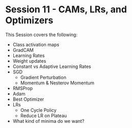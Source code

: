 # Session 11 - CAMs, LRs, and Optimizers

This Session covers the following:

- Class activation maps
- GradCAM
- Learning Rates
- Weight updates
- Constant vs Adaptive Learning Rates
- SGD
    - Gradient Perturbation
    - Momentum & Nesterov Momentum
- RMSProp
- Adam
- Best Optimizer
- LRs
    - One Cycle Policy
    - Reduce LR on Plateau
- What kind of minima do we want?

